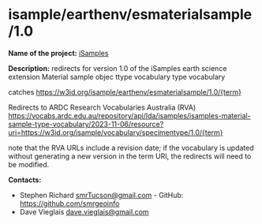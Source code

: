 
# isample/earthenv/esmaterialsample/1.0

**Name of the project:** [iSamples](https://isamplesorg.github.io/home/)

**Description:** redirects for version 1.0 of the iSamples earth science extension Material sample objec ttype vocabulary type vocabulary

catches https://w3id.org/isample/earthenv/esmaterialsample/1.0/{term}

Redirects to ARDC Research Vocabularies Australia (RVA)
https://vocabs.ardc.edu.au/repository/api/lda/isamples/isamples-material-sample-type-vocabulary/2023-11-06/resource?uri=https://w3id.org/isample/vocabulary/specimentype/1.0/{term}

note that the RVA URLs include a revision date; if the vocabulary is updated without generating a new version in the term URI, the redirects will need to be modified.

**Contacts:**
* Stephen Richard <smrTucson@gmail.com> - GitHub: https://github.com/smrgeoinfo
* Dave Vieglais <dave.vieglais@gmail.com>  